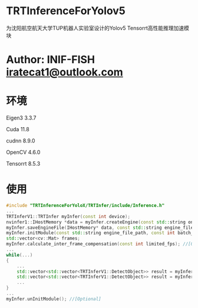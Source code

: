 # TRTInferenceForYolov5

为沈阳航空航天大学TUP机器人实验室设计的Yolov5 Tensorrt高性能推理加速模块

# Author: INIF-FISH iratecat1@outlook.com

# 环境

Eigen3 3.3.7

Cuda 11.8

cudnn 8.9.0

OpenCV 4.6.0

Tensorrt 8.5.3

# 使用

```cpp
#include "TRTInferenceForYoloX/TRTInfer/include/Inference.h"
...
TRTInferV1::TRTInfer myInfer(const int device);
nvinfer1::IHostMemory *data = myInfer.createEngine(const std::string onnx_path, unsigned int maxBatchSize, int input_h, int input_w); //[Optional]
myInfer.saveEngineFile(IHostMemory* data, const std::string engine_file_path); //[Optional]
myInfer.initModule(const std::string engine_file_path, const int batch_size, const int num_apex, const int num_classes, const int num_colors, const int topK);
std::vector<cv::Mat> frames;
myInfer.calculate_inter_frame_compensation(const int limited_fps); //[Optional]
...
while(...)
{
    ...
    std::vector<std::vector<TRTInferV1::DetectObject>> result = myInfer.doInference(std::vector<cv::Mat> &frames, float obj_threshold,float confidence_threshold, float nms_threshold);
    std::vector<std::vector<TRTInferV1::DetectObject>> result = myInfer.doInferenceLimitFPS(std::vector<cv::Mat> &frames, float obj_threshold, float confidence_threshold, float nms_threshold, const int limited_fps); //[Optional]
    ...
}
...
myInfer.unInitModule(); //[Optional]
```
